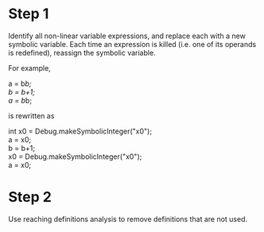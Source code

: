 # Step 1

Identify all non-linear variable expressions, and replace each with a new symbolic variable. Each time an expression is killed (i.e. one of its operands is redefined), reassign the symbolic variable. 

For example,

a = b*b;  
b = b+1;  
a = b*b;

is rewritten as

int x0 = Debug.makeSymbolicInteger("x0");  
a = x0;  
b = b+1;  
x0 = Debug.makeSymbolicInteger("x0");  
a = x0; 

# Step 2

Use reaching definitions analysis to remove definitions that are not used.            
